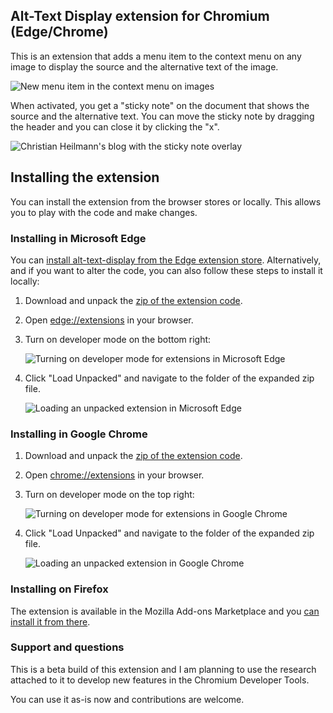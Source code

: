## Alt-Text Display extension for Chromium (Edge/Chrome)

This is an extension that adds a menu item to the context menu on any image to display the source and the alternative text of the image. 

![New menu item in the context menu on images](https://codepo8.github.io/alt-text-display-extension/context-menu.png)

When activated, you get a "sticky note" on the document that shows the source and the alternative text. You can move the sticky note by dragging the header and you can close it by clicking the "x".

![Christian Heilmann's blog with the sticky note overlay](https://codepo8.github.io/alt-text-display-extension/alt-text-display.png)

## Installing the extension

You can install the extension from the browser stores or locally. This allows you to play with the code and make changes. 

### Installing in Microsoft Edge

You can [install alt-text-display from the Edge extension store](https://microsoftedge.microsoft.com/addons/detail/alt-text-display/ifckdcbddldhagbihbhhijioebgmnlfl?hl=en-GB). Alternatively, and if you want to alter the code, you can also follow these steps to install it locally:

1. Download and unpack the [zip of the extension code](https://codepo8.github.io/alt-text-display-extension/alt-text-display.zip).

1. Open [edge://extensions](edge://extensions) in your browser.

1. Turn on developer mode on the bottom right:

    ![Turning on developer mode for extensions in Microsoft Edge](https://codepo8.github.io/alt-text-display-extension/edge-turn-on-developer-mode.png)

1. Click "Load Unpacked" and navigate to the folder of the expanded zip file.

    ![Loading an unpacked extension in Microsoft Edge](https://codepo8.github.io/alt-text-display-extension/edge-load-unpacked.png)

### Installing in Google Chrome

1. Download and unpack the [zip of the extension code](https://codepo8.github.io/alt-text-display-extension/alt-text-display.zip).

1. Open [chrome://extensions](chrome://extensions) in your browser.

1. Turn on developer mode on the top right:

    ![Turning on developer mode for extensions in Google Chrome](https://codepo8.github.io/alt-text-display-extension/chrome-developer-mode.png)

1. Click "Load Unpacked" and navigate to the folder of the expanded zip file.

    ![Loading an unpacked extension in Google Chrome](https://codepo8.github.io/alt-text-display-extension/chrome-load-unpacked.png)

### Installing on Firefox

The extension is available in the Mozilla Add-ons Marketplace and you [can install it from there](https://addons.mozilla.org/en-US/firefox/addon/alt-text-display/).

### Support and questions

This is a beta build of this extension and I am planning to use the research attached to it to develop new features in the Chromium Developer Tools. 

You can use it as-is now and contributions are welcome.

